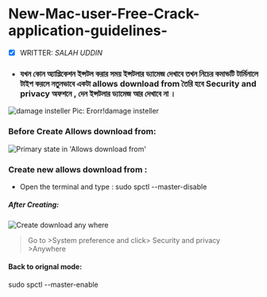 # New-Mac-user-Free-Crack-application-guidelines-
- [x] WRITTER:
 <i>SALAH UDDIN</i>
 

* <h3> যখন কোন অ্যাপ্লিকেশন ইন্সটল করার সময় ইন্সটলার ড্যামেজ দেখাবে তখন নিচের কমান্ডটি টার্মিনালে টাইপ করলে নতুনভাবে একটা allows download from তৈরি হবে Security and privacy অফশনে , দেন ইন্সটলার ড্যামেজ আর দেখাবে না । </h3>

 ![damage insteller](https://preview.redd.it/l19isslclw271.png?width=2278&format=png&auto=webp&s=14d8b6ce9b4509a36371c44150b7dbb507c4877b)
 Pic: Erorr!damage insteller


### Before Create Allows download from: 
![Primary state in 'Allows download from'](http://cdn.osxdaily.com/wp-content/uploads/2016/09/gatekeeper-allow-apps-anywhere-macos-3.jpg)

### Create new allows download from :
* Open the terminal and type : sudo spctl --master-disable
##### After Creating: 
![Create download any where](http://cdn.osxdaily.com/wp-content/uploads/2016/09/gatekeeper-allow-apps-anywhere-macos-2.jpg)
> Go to >System preference and click> Security and privacy >Anywhere
#### Back to orignal mode:
sudo spctl --master-enable
